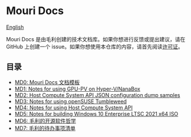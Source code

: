﻿# Mouri Docs

[English](ReadMe.md)

Mouri Docs 是由毛利创建的技术文档库。如果你想进行反馈或提出建议，请在 GitHub
上创建一个 issue。如果你想使用本仓库的内容，请首先阅读[许可证](License.md)。

## 目录

- [MD0: Mouri Docs 文档模板](docs/0/ReadMe.zh-CN.md)
- [MD1: Notes for using GPU-PV on Hyper-V/NanaBox](docs/1)
- [MD2: Host Compute System API JSON configuration dump samples](docs/2)
- [MD3: Notes for using openSUSE Tumbleweed](docs/3)
- [MD4: Notes for using Host Compute System API](docs/4)
- [MD5: Notes for building Windows 10 Enterprise LTSC 2021 x64 ISO](docs/5)
- [MD6: 毛利的开源软件哲学](docs/6/ReadMe.zh-CN.md)
- [MD7: 毛利的待办事项清单](docs/7/ReadMe.zh-CN.md)
